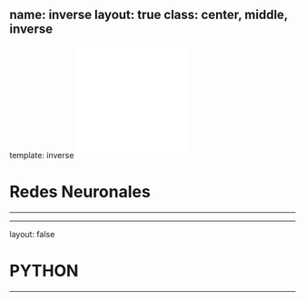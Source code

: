 name: inverse
layout: true
class: center, middle, inverse
---
template: inverse
![RN](../imagenes/logo_horizontal.png)
# Redes Neuronales
***
---
layout: false
# PYTHON
***
